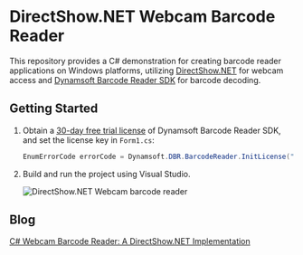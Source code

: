 # DirectShow.NET Webcam Barcode Reader
This repository provides a C# demonstration for creating barcode reader applications on Windows platforms, utilizing [DirectShow.NET](https://directshownet.sourceforge.net/docs.html) for webcam access and [Dynamsoft Barcode Reader SDK](https://www.dynamsoft.com/barcode-reader/sdk-desktop-server/) for barcode decoding.

## Getting Started
1. Obtain a [30-day free trial license](https://www.dynamsoft.com/customer/license/trialLicense) of Dynamsoft Barcode Reader SDK, and set the license key in `Form1.cs`:

    ```csharp
    EnumErrorCode errorCode = Dynamsoft.DBR.BarcodeReader.InitLicense("LICENSE-KEY", out errorMsg);
    ```
2. Build and run the project using Visual Studio.

    ![DirectShow.NET Webcam barcode reader](http://www.dynamsoft.com/codepool/img/2024/06/directshow-webcam-dotnet-windows-barcode-reader.jpg)

## Blog
[C# Webcam Barcode Reader: A DirectShow.NET Implementation](https://www.dynamsoft.com/codepool/directshow-dotnet-webcam-read-barcode.html)

